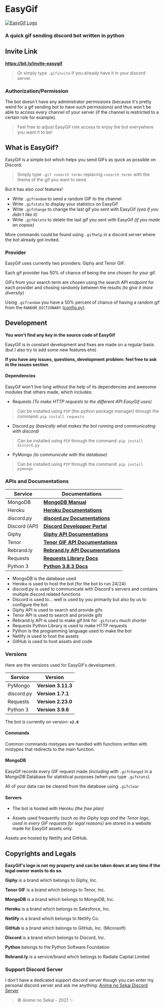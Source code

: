 # EasyGif

[![EasyGif Logo](https://easygif-assets.netlify.app/assets/public/logos/easygif/easygif_logo.jpg)](https://bit.ly/invite-easygif)

### **A quick gif sending discord bot written in python**

## Invite Link

**<https://bit.ly/invite-easygif>**

> Or simply type `.gifinvite` if you already have it in your discord server.

### Authorization/Permission

The bot doesn't have any administrator permissions (because it's pretty weird for a gif sending bot to have such permissions) and thus won't be able to access every channel of your server (if the channel is restricted to a certain role for example).

> Feel free to adjust EasyGif role access to enjoy the bot everywhere you want it to be!

## What is EasyGif?

EasyGif is a simple bot which helps you send GIFs as quick as possible on Discord.
> Simply type `.gif <search term>` replacing `<search term>` with the theme of the gif you want to send.

But it has also cool features!

- Write `.gifrandom` to send a random GIF to the channel
- Write `.gifstats` to display your statistics on EasyGif
- Write `.gifchange` to change the last gif you sent with EasyGif *(yea if you didn't like it)*
- Write `.gifdelete` to delete the last gif you sent with EasyGif *(if you made an oopsie)*

More commands could be found using `.gifhelp` in a discord server where the bot already got invited.

### Provider

EasyGif uses currently two providers: Giphy and Tenor GIF.

Each gif provider has 50% of chance of being the one chosen for your gif.

GIFs from your search term are chosen using the search API endpoint for each provider and chosing randomly between the  results *(to give it more diversity)*

Using `.gifrandom` you have a 50% percent of chance of having a random gif from the `RANDOM_DICTIONARY` ([config.py](config.py)).

## Development

**You won't find any key in the source code of EasyGif**

EasyGif is in constant development and fixes are made on a regular basis (but I also try to add some new features ehe)

**If you have any issues, questions, development problem: feel free to ask in the issues section**

#### Dependencies

EasyGif won't live long without the help of its dependencies and awesome modules that others made, which includes:

- Requests *(To make HTTP requests to the different API EasyGif uses)*

> Can be installed using `PIP` (the python package manager) through the command: `pip install requests`

- Discord.py *(basically what makes the bot running and communicating with discord)*

> Can be installed using `PIP` through the command: `pip install discord.py`

- PyMongo *(to communicate with the database)*

> Can be installed using `PIP` through the command: `pip install pymongo`

### APIs and Documentations

Service | Documentations
------------ | -------------
MongoDB | [**MongoDB Manual**](https://docs.mongodb.com/manual/)
Heroku | [**Heroku Documentations**](https://devcenter.heroku.com/categories/reference)
discord.py | [**discord.py Documentations**](https://discordpy.readthedocs.io/en/latest/index.html#)
Discord (API) | [**Discord Developper Portal**](https://discord.com/developers/docs/intro)
Giphy | [**Giphy API Documentations**](https://developers.giphy.com/docs/api#quick-start-guide)
Tenor | [**Tenor GIF API Documentations**](https://tenor.com/gifapi/documentation)
Rebrand.ly | [**Rebrand.ly API Documentations**](https://developers.rebrandly.com/docs)
Requests | [**Requests Library Docs**](https://requests.readthedocs.io/en/master/)
Python 3 | [**Python 3.8.3 Docs**](https://docs.python.org/3/)

- MongoDB is the database used
- Heroku is used to host the bot (for the bot to run 24/24)
- discord.py is used to communicate with Discord's servers and contains multiple discord related functions
- Discord is used to... well is used by you primarily but also by us to configure the bot
- Giphy API is used to search and provide gifs
- Tenor API is used to search and provide gifs
- Rebrand.ly API is used to make gif link for `.gifstats` much shorter
- Requests Python Library is used to make HTTP requests
- Python is the programming language used to make the bot
- Netlify is used to host the assets
- GitHub is used to host assets and code

### Versions

Here are the versions used for EasyGif's development.

Service | Version
------------ | -------------
PyMongo | **Version 3.11.3**
discord.py | **Version 1.7.1**
Requests | **Version 2.23.0**
Python 3 | **Version 3.9.6**

The bot is currently on version: **`v2.0`**

#### Commands

Common commands mistypes are handled with functions written with mistypes that redirects to the main function.

#### MongoDB

EasyGif records every GIF request made *(including with `.gifchange`)* in a MongoDB Database for statistical purposes (when you type `.gifstats`).

All of your data can be cleared from the database using `.gifclear`

#### Servers

- The bot is hosted with Heroku *(the free plan)*

- Assets used frequently *(such as the Giphy logo and the Tenor logo, used in every GIF requests for legal reasons)* are stored in a website made for EasyGif assets only.

Assets are hosted by Netlify and GitHub.

## Copyrights and Legals

**EasyGif's logo is not my property and can be taken down at any time if the legal owner wants to do so.**

**Giphy** is a brand which belongs to Giphy, Inc.

**Tenor GIF** is a brand which belongs to Tenor, Inc.

**MongoDB** is a brand which belongs to MongoDB, Inc.

**Heroku** is a brand which belongs to Salesforce, Inc.

**Netlify** is a brand which belongs to Netlify Co.

**GitHub** is a brand which belongs to GitHub, Inc. (Microsoft)

**Discord** is a brand which belongs to Discord, Inc.

**Python** belongs to the Python Software Foundation

**Rebrand.ly** is a service/brand which belongs to Radiate Capital Limited

### Support Discord Server

I don't have a dedicated support discord server though you can enter my personal discord server and ask me anything:
[Anime no Sekai Discord Server](https://discord.com/invite/cgZWWdQ)

> © Anime no Sekai - 2021 ✨
